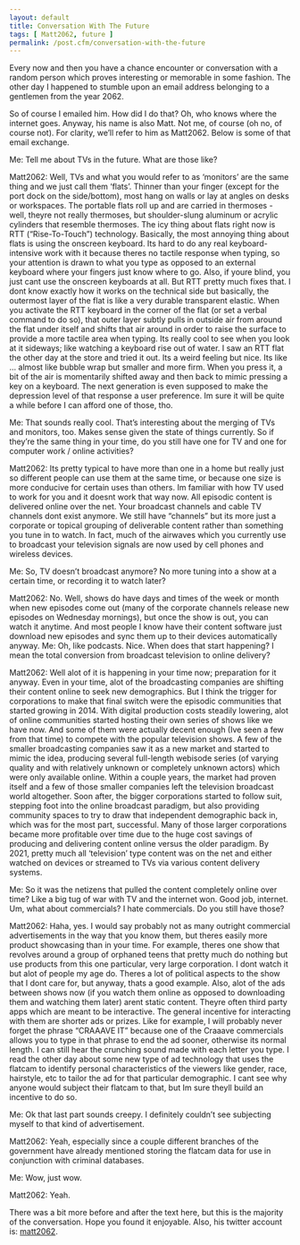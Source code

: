 ```yaml
---
layout: default
title: Conversation With The Future
tags: [ Matt2062, future ]
permalink: /post.cfm/conversation-with-the-future
---
```


Every now and then you have a chance encounter or conversation with a random person which proves interesting or memorable in some fashion. The other day I happened to stumble upon an email address belonging to a gentlemen from the year 2062.

So of course I emailed him. How did I do that? Oh, who knows where the internet goes. Anyway, his name is also Matt. Not me, of course (oh no, of course not). For clarity, we’ll refer to him as Matt2062. Below is some of that email exchange.

Me: Tell me about TVs in the future. What are those like?

Matt2062: Well, TVs and what you would refer to as ‘monitors’ are the same thing and we just call them ‘flats’. Thinner than your finger (except for the port dock on the side/bottom), most hang on walls or lay at angles on desks or workspaces. The portable flats roll up and are carried in thermoses - well, theyre not really thermoses, but shoulder-slung aluminum or acrylic cylinders that resemble thermoses.
The icy thing about flats right now is RTT (“Rise-To-Touch”) technology. Basically, the most annoying thing about flats is using the onscreen keyboard. Its hard to do any real keyboard-intensive work with it because theres no tactile response when typing, so your attention is drawn to what you type as opposed to an external keyboard where your fingers just know where to go. Also, if youre blind, you just cant use the onscreen keyboards at all. But RTT pretty much fixes that. I dont know exactly how it works on the technical side but basically, the outermost layer of the flat is like a very durable transparent elastic. When you activate the RTT keyboard in the corner of the flat (or set a verbal command to do so), that outer layer subtly pulls in outside air from around the flat under itself and shifts that air around in order to raise the surface to provide a more tactile area when typing. Its really cool to see when you look at it sideways; like watching a keyboard rise out of water. I saw an RTT flat the other day at the store and tried it out. Its a weird feeling but nice. Its like ... almost like bubble wrap but smaller and more firm. When you press it, a bit of the air is momentarily shifted away and then back to mimic pressing a key on a keyboard. The next generation is even supposed to make the depression level of that response a user preference. Im sure it will be quite a while before I can afford one of those, tho.

Me: That sounds really cool. That’s interesting about the merging of TVs and monitors, too. Makes sense given the state of things currently. So if they’re the same thing in your time, do you still have one for TV and one for computer work / online activities?

Matt2062: Its pretty typical to have more than one in a home but really just so different people can use them at the same time, or because one size is more conducive for certain uses than others. Im familiar with how TV used to work for you and it doesnt work that way now. All episodic content is delivered online over the net. Your broadcast channels and cable TV channels dont exist anymore. We still have “channels” but its more just a corporate or topical grouping of deliverable content rather than something you tune in to watch. In fact, much of the airwaves which you currently use to broadcast your television signals are now used by cell phones and wireless devices.

Me: So, TV doesn’t broadcast anymore? No more tuning into a show at a certain time, or recording it to watch later?

Matt2062: No. Well, shows do have days and times of the week or month when new episodes come out (many of the corporate channels release new episodes on Wednesday mornings), but once the show is out, you can watch it anytime. And most people I know have their content software just download new episodes and sync them up to their devices automatically anyway.
Me: Oh, like podcasts. Nice. When does that start happening? I mean the total conversion from broadcast television to online delivery?

Matt2062: Well alot of it is happening in your time now; preparation for it anyway. Even in your time, alot of the broadcasting companies are shifting their content online to seek new demographics. But I think the trigger for corporations to make that final switch were the episodic communities that started growing in 2014. With digital production costs steadily lowering, alot of online communities started hosting their own series of shows like we have now. And some of them were actually decent enough (Ive seen a few from that time) to compete with the popular television shows. A few of the smaller broadcasting companies saw it as a new market and started to mimic the idea, producing several full-length webisode series (of varying quality and with relatively unknown or completely unknown actors) which were only available online. Within a couple years, the market had proven itself and a few of those smaller companies left the television broadcast world altogether. Soon after, the bigger corporations started to follow suit, stepping foot into the online broadcast paradigm, but also providing community spaces to try to draw that independent demographic back in, which was for the most part, successful. Many of those larger corporations became more profitable over time due to the huge cost savings of producing and delivering content online versus the older paradigm. By 2021, pretty much all ‘television’ type content was on the net and either watched on devices or streamed to TVs via various content delivery systems.

Me: So it was the netizens that pulled the content completely online over time? Like a big tug of war with TV and the internet won. Good job, internet. Um, what about commercials? I hate commercials. Do you still have those?

Matt2062: Haha, yes. I would say probably not as many outright commercial advertisements in the way that you know them, but theres easily more product showcasing than in your time. For example, theres one show that revolves around a group of orphaned teens that pretty much do nothing but use products from this one particular, very large corporation. I dont watch it but alot of people my age do. Theres a lot of political aspects to the show that I dont care for, but anyway, thats a good example. 
Also, alot of the ads between shows now (if you watch them online as opposed to downloading them and watching them later) arent static content. Theyre often third party apps which are meant to be interactive. The general incentive for interacting with them are shorter ads or prizes. Like for example, I will probably never forget the phrase “CRAAAVE IT” because one of the Craaave commercials allows you to type in that phrase to end the ad sooner, otherwise its normal length. I can still hear the crunching sound made with each letter you type. I read the other day about some new type of ad technology that uses the flatcam to identify personal characteristics of the viewers like gender, race, hairstyle, etc to tailor the ad for that particular demographic. I cant see why anyone would subject their flatcam to that, but Im sure theyll build an incentive to do so.

Me: Ok that last part sounds creepy. I definitely couldn’t see subjecting myself to that kind of advertisement.

Matt2062: Yeah, especially since a couple different branches of the government have already mentioned storing the flatcam data for use in conjunction with criminal databases.

Me: Wow, just wow.

Matt2062: Yeah.

There was a bit more before and after the text here, but this is the majority of the conversation. Hope you found it enjoyable. Also, his twitter account is: [matt2062].

[matt2062]: http://www.twitter.com/matt2062